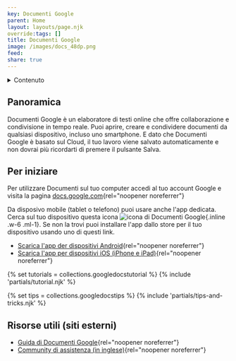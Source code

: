 ```yaml
---
key: Documenti Google
parent: Home
layout: layouts/page.njk
override:tags: []
title: Documenti Google
image: /images/docs_48dp.png
feed:
share: true
---
```

<details role="navigation">
<summary>
Contenuto
</summary>

- [Panoramica](#panoramica)
- [Per iniziare](#per-iniziare)
{% if collections.googledocstutorial.length %}
- [Tutorial](#tutorial)
{% endif %}
{% if collections.googledocstips.length %}
- [Tips and tricks](#tips-and-tricks)
{% endif %}
- [Risorse utili](<#risorse-utili-(siti-esterni)>)

</details>

## Panoramica

Documenti Google è un elaboratore di testi online che offre collaborazione e condivisione in tempo reale. Puoi aprire, creare e condividere documenti da qualsiasi dispositivo, incluso uno smartphone. E dato che Documenti Google è basato sul Cloud, il tuo lavoro viene salvato automaticamente e non dovrai più ricordarti di premere il pulsante Salva.

## Per iniziare

Per utilizzare Documenti sul tuo computer accedi al tuo account Google e visita la pagina [docs.google.com](https://docs.google.com){rel="noopener noreferrer"}

Da disposivo mobile (tablet o telefono) puoi usare anche l'app dedicata. Cerca sul tuo dispositivo questa icona ![icona di Documenti Google]({{image}}){.inline .w-6 .ml-1}. Se non la trovi puoi installare l'app dallo store per il tuo dispositivo usando uno di questi link.

- [Scarica l'app der dispositivi Android](https://play.google.com/store/apps/details?id=com.google.android.apps.docs.editors.docs){rel="noopener noreferrer"}
- [Scarica l'app per dispositivi iOS (iPhone e iPad)](https://itunes.apple.com/app/apple-store/id842842640){rel="noopener noreferrer"}

{% set tutorials = collections.googledocstutorial %}
{% include 'partials/tutorial.njk' %}

{% set tips = collections.googledocstips %}
{% include 'partials/tips-and-tricks.njk' %}

## Risorse utili (siti esterni)

- [Guida di Documenti Google](https://support.google.com/docs/topic/9046002){rel="noopener noreferrer"}
- [Community di assistenza (in inglese)](https://support.google.com/docs/community){rel="noopener noreferrer"}
